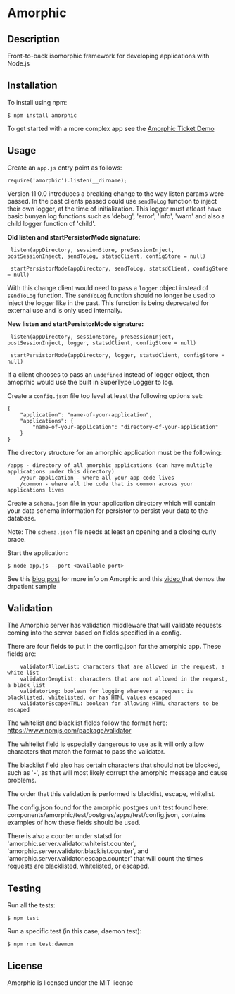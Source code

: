 # Amorphic

## Description

Front-to-back isomorphic framework for developing applications with Node.js

## Installation

To install using npm:

    $ npm install amorphic

To get started with a more complex app see the [Amorphic Ticket Demo](https://github.com/selsamman/amorphic-ticket-demo/)

## Usage

Create an `app.js` entry point as follows:

    require('amorphic').listen(__dirname);

Version 11.0.0 introduces a breaking change to the way listen params were passed. In the past clients passed
could use `sendToLog` function to inject their own logger, at the time of initialization. This logger must atleast have 
basic bunyan log functions such as 'debug', 'error', 'info', 'warn' and also a child logger function of 'child'.

**Old listen and startPersistorMode signature:**

```
 listen(appDirectory, sessionStore, preSessionInject, postSessionInject, sendToLog, statsdClient, configStore = null)
 
 startPersistorMode(appDirectory, sendToLog, statsdClient, configStore = null)

```

With this change client would need to pass a `logger` object instead of `sendToLog` function. The `sendToLog` function should 
no longer be used to inject the logger like in the past. This function is being deprecated for external use and is only used internally. 

**New listen and startPersistorMode signature:**

```
 listen(appDirectory, sessionStore, preSessionInject, postSessionInject, logger, statsdClient, configStore = null)
 
 startPersistorMode(appDirectory, logger, statsdClient, configStore = null)

```
If a client chooses to pass an `undefined` instead of logger object, then amoprhic would use the built in SuperType Logger to log.

Create a `config.json` file top level at least the following options set:

    {
        "application": "name-of-your-application",
        "applications": {
            "name-of-your-application": "directory-of-your-application"
        }
    }

The directory structure for an amorphic application must be the following:

    /apps - directory of all amorphic applications (can have multiple applications under this directory)
        /your-application - where all your app code lives
        /common - where all the code that is common across your applications lives

Create a `schema.json` file in your application directory which will contain your data schema information for persistor to persist your data to the database.

Note: The `schema.json` file needs at least an opening and a closing curly brace.

Start the application:

    $ node app.js --port <available port>

See this [blog post](http://elsamman.com/?p=117) for more info on Amorphic and this
[video ](http://www.screencast.com/t/Z5Y2jMTmJ) that demos the drpatient sample

## Validation 

The Amorphic server has validation middleware that will validate requests coming into the server based on fields specified in a config.

There are four fields to put in the config.json for the amorphic app. These fields are:

```
    validatorAllowList: characters that are allowed in the request, a white list
    validatorDenyList: characters that are not allowed in the request, a black list
    validatorLog: boolean for logging whenever a request is blacklisted, whitelisted, or has HTML values escaped
    validatorEscapeHTML: boolean for allowing HTML characters to be escaped
```

The whitelist and blacklist fields follow the format here: https://www.npmjs.com/package/validator

The whitelist field is especially dangerous to use as it will only allow characters that match the format to pass the validator.

The blacklist field also has certain characters that should not be blocked, such as '-', as that will most likely corrupt the amorphic message and cause problems.

The order that this validation is performed is blacklist, escape, whitelist.

The config.json found for the amorphic postgres unit test found here: components/amorphic/test/postgres/apps/test/config.json, contains examples of how these fields should be used.

There is also a counter under statsd for 'amorphic.server.validator.whitelist.counter', 'amorphic.server.validator.blacklist.counter', and 'amorphic.server.validator.escape.counter' that will count the times requests are blacklisted, whitelisted, or escaped.

## Testing

Run all the tests:

    $ npm test

Run a specific test (in this case, daemon test):

    $ npm run test:daemon

## License

Amorphic is licensed under the MIT license

